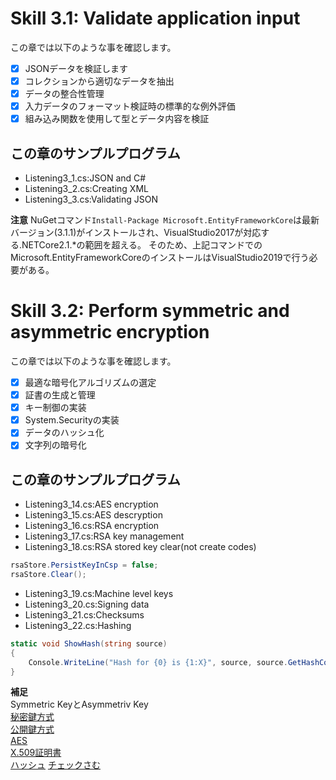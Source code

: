 # Skill 3.1: Validate application input

この章では以下のような事を確認します。
- [x] JSONデータを検証します
- [x] コレクションから適切なデータを抽出
- [x] データの整合性管理
- [x] 入力データのフォーマット検証時の標準的な例外評価
- [x] 組み込み関数を使用して型とデータ内容を検証

## この章のサンプルプログラム
- Listening3_1.cs:JSON and C#
- Listening3_2.cs:Creating XML
- Listening3_3.cs:Validating JSON

**注意** 
NuGetコマンド`Install-Package Microsoft.EntityFrameworkCore`は最新バージョン(3.1.1)がインストールされ、VisualStudio2017が対応する.NETCore2.1.*の範囲を超える。
そのため、上記コマンドでのMicrosoft.EntityFrameworkCoreのインストールはVisualStudio2019で行う必要がある。

# Skill 3.2: Perform symmetric and asymmetric encryption
この章では以下のような事を確認します。
- [x] 最適な暗号化アルゴリズムの選定
- [x] 証書の生成と管理
- [x] キー制御の実装
- [x] System.Securityの実装
- [x] データのハッシュ化
- [x] 文字列の暗号化

## この章のサンプルプログラム
- Listening3_14.cs:AES encryption
- Listening3_15.cs:AES descryption
- Listening3_16.cs:RSA encryption
- Listening3_17.cs:RSA key management
- Listening3_18.cs:RSA stored key clear(not create codes)
~~~ CS
rsaStore.PersistKeyInCsp = false;
rsaStore.Clear();
~~~
- Listening3_19.cs:Machine level keys
- Listening3_20.cs:Signing data
- Listening3_21.cs:Checksums
- Listening3_22.cs:Hashing
~~~ CS
static void ShowHash(string source)
{
    Console.WriteLine("Hash for {0} is {1:X}", source, source.GetHashCode());
}
~~~

**補足**  
Symmetric KeyとAsymmetriv Key  
[秘密鍵方式](https://www.pentasecurity.co.jp/pentapro/entry/2017/06/21/%E3%80%903%E5%88%86IT%E3%82%AD%E3%83%BC%E3%83%AF%E3%83%BC%E3%83%89%E3%80%91_%E5%AF%BE%E7%A7%B0%E9%8D%B5_%28Symmetric_Key%29)  
[公開鍵方式](https://udemy.benesse.co.jp/development/blockchain/public-key-cryptography.html)  
[AES](https://wa3.i-3-i.info/word15121.html)  
[X.509証明書](https://www.atmarkit.co.jp/ait/articles/0401/01/news098.html)  
[ハッシュ](https://wa3.i-3-i.info/word11949.html)
[チェックさむ](https://wa3.i-3-i.info/word1240.html)




